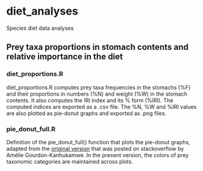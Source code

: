 # diet_analyses

Species diet data analyses

## Prey taxa proportions in stomach contents and relative importance in the diet

### diet_proportions.R
diet_proportions.R computes prey taxa frequencies in the stomachs (%F) and their proportions in numbers (%N) and weight (%W) in the stomach contents. It also computes the IRI index and its % form (%IRI). The computed indices are exported as a .csv file. The %N, %W and %IRI values are also plotted as pie-donut graphs and exported as .png files.

### pie_donut_full.R
Definition of the pie_donut_full() function that plots the pie-donut graphs, adapted from the [original version](https://stackoverflow.com/questions/68095243/piedonut-how-to-change-color-of-pie-and-donut) that was posted on stackoverflow by Amélie Gourdon-Kanhukamwe. In the present version, the colors of prey taxonomic categories are maintained across plots.


